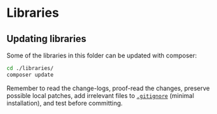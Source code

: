 # Libraries

## Updating libraries

Some of the libraries in this folder can be updated with composer:

```sh
cd ./libraries/
composer update
```

Remember to read the change-logs, proof-read the changes, preserve possible local patches, add irrelevant files to [`.gitignore`](.gitignore) (minimal installation), and test before committing.
